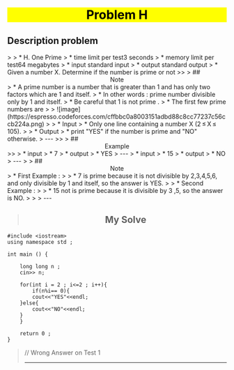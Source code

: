 <h1 style="text-align:center;background:yellow;color:black" > Problem H </h1>

<h2> Description problem  </h2>
>
> * H. One Prime
> * time limit per test3 seconds
> * memory limit per test64 megabytes
> *  input standard input
> * output standard output
> * Given a number X. Determine if the number is prime or not
>>
> ## <center> Note </center>
> * A prime number is a number that is greater than 1 and has only two factors which are 1 and itself.
> * In other words : prime number divisible only by 1 and itself.
> * Be careful that 1 is not prime .
> * The first few prime numbers are
>
>    ![image](https://espresso.codeforces.com/cffbbc0a8003151adbd88c8cc77237c56ccb224a.png)
>
> * Input
> * Only one line containing a number X (2 ≤ X ≤ 105).
>
> * Output
> * print "YES" if the number is prime and "NO" otherwise.
> ---
>>
> ## <center>Example </center>
>>
> * input
> * 7
> * output
> * YES
> ---
> * input
> * 15
> * output
> * NO
> ---
> 
> ## <center> Note </center>
> * First Example :
> 
> * 7 is prime because it is not divisible by 2,3,4,5,6, and only divisible by 1 and itself, so the answer is YES.
> 
> * Second Example :
> 
> * 15 not is prime because it is divisible by 3 ,5, so the answer is NO.
> 
>
> --- 

> ## <center> My Solve </center>
```
#include <iostream>
using namespace std ; 

int main () {

    long long n ; 
    cin>> n; 
    
    for(int i = 2 ; i<=2 ; i++){
        if(n%i== 0){
        cout<<"YES"<<endl;
    }else{
        cout<<"NO"<<endl;
    }
    }

    return 0 ;
}

```
> 
> // Wrong Answer on Test 1
>
> ---
